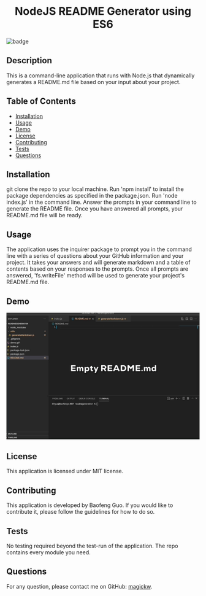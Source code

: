 
  <h1 align="center">NodeJS README Generator using ES6</h1>
  
![badge](https://img.shields.io/badge/license-MIT-blue.svg)

## Description
This is a command-line application that runs with Node.js that dynamically generates a README.md file based on your input about your project.

## Table of Contents
- [Installation](#installation)
- [Usage](#usage)
- [Demo](#demo)
- [License](#license)
- [Contributing](#contributing)
- [Tests](#tests)
- [Questions](#questions)

## Installation
git clone the repo to your local machine. Run 'npm install' to install the package dependencies as specified in the package.json. Run 'node index.js' in the command line. Answer the prompts in your command line to generate the README file. Once you have answered all prompts, your README.md file will be ready.

## Usage
The application uses the inquirer package to prompt you in the command line with a series of questions about your GitHub information and your project. It takes your answers and will generate markdown and a table of contents based on your responses to the prompts. Once all prompts are answered, 'fs.writeFile' method will be used to generate your project's README.md file.

## Demo

<img src="demo.gif" alt="demo" />

## License
This application is licensed under MIT license. 

## Contributing
This application is developed by Baofeng Guo. If you would like to contribute it, please follow the guidelines for how to do so.

## Tests
No testing required beyond the test-run of the application. The repo contains every module you need.

## Questions
For any question, please contact me on GitHub: [magickw](https://github.com/magickw).


